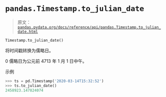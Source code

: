 # `pandas.Timestamp.to_julian_date`

> 原文：[`pandas.pydata.org/docs/reference/api/pandas.Timestamp.to_julian_date.html`](https://pandas.pydata.org/docs/reference/api/pandas.Timestamp.to_julian_date.html)

```py
Timestamp.to_julian_date()
```

将时间戳转换为儒略日。

0 儒略日为公元前 4713 年 1 月 1 日中午。

示例

```py
>>> ts = pd.Timestamp('2020-03-14T15:32:52')
>>> ts.to_julian_date()
2458923.147824074 
```
